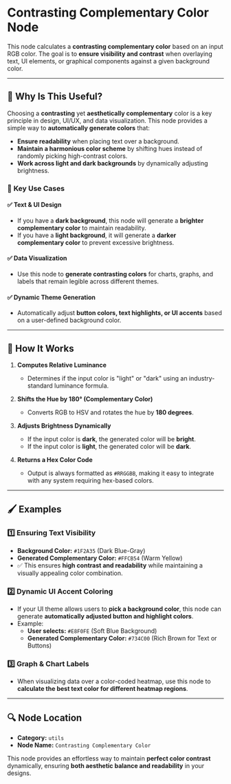 # Contrasting Complementary Color Node

This node calculates a **contrasting complementary color** based on an input RGB color. The goal is to **ensure visibility and contrast** when overlaying text, UI elements, or graphical components against a given background color.

---

## 🎯 **Why Is This Useful?**

Choosing a **contrasting** yet **aesthetically complementary** color is a key principle in design, UI/UX, and data visualization. This node provides a simple way to **automatically generate colors** that:
- **Ensure readability** when placing text over a background.
- **Maintain a harmonious color scheme** by shifting hues instead of randomly picking high-contrast colors.
- **Work across light and dark backgrounds** by dynamically adjusting brightness.

### 📌 **Key Use Cases**
#### ✅ **Text & UI Design**
- If you have a **dark background**, this node will generate a **brighter complementary color** to maintain readability.
- If you have a **light background**, it will generate a **darker complementary color** to prevent excessive brightness.

#### ✅ **Data Visualization**
- Use this node to **generate contrasting colors** for charts, graphs, and labels that remain legible across different themes.

#### ✅ **Dynamic Theme Generation**
- Automatically adjust **button colors, text highlights, or UI accents** based on a user-defined background color.

---

## 🎨 **How It Works**
1. **Computes Relative Luminance**  
   - Determines if the input color is "light" or "dark" using an industry-standard luminance formula.

2. **Shifts the Hue by 180° (Complementary Color)**  
   - Converts RGB to HSV and rotates the hue by **180 degrees**.

3. **Adjusts Brightness Dynamically**  
   - If the input color is **dark**, the generated color will be **bright**.  
   - If the input color is **light**, the generated color will be **dark**.

4. **Returns a Hex Color Code**  
   - Output is always formatted as `#RRGGBB`, making it easy to integrate with any system requiring hex-based colors.

---

## 🖌️ **Examples**
### **1️⃣ Ensuring Text Visibility**
- **Background Color:** `#1F2A35` (Dark Blue-Gray)  
- **Generated Complementary Color:** `#FFCB54` (Warm Yellow)  
- ✅ This ensures **high contrast and readability** while maintaining a visually appealing color combination.

### **2️⃣ Dynamic UI Accent Coloring**
- If your UI theme allows users to **pick a background color**, this node can generate **automatically adjusted button and highlight colors**.
- Example:
  - **User selects:** `#E8F0FE` (Soft Blue Background)
  - **Generated Complementary Color:** `#734C00` (Rich Brown for Text or Buttons)

### **3️⃣ Graph & Chart Labels**
- When visualizing data over a color-coded heatmap, use this node to **calculate the best text color for different heatmap regions**.

---

## 🔍 **Node Location**
- **Category:** `utils`
- **Node Name:** `Contrasting Complementary Color`

This node provides an effortless way to maintain **perfect color contrast** dynamically, ensuring **both aesthetic balance and readability** in your designs.